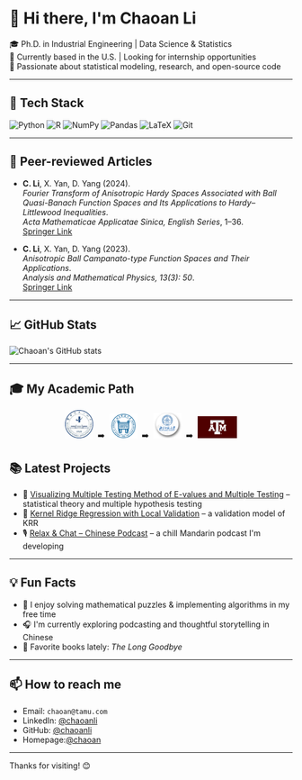 # 👋 Hi there, I'm Chaoan Li

🎓 Ph.D. in Industrial Engineering | Data Science & Statistics  
📍 Currently based in the U.S. | Looking for internship opportunities  
🧠 Passionate about statistical modeling, research, and open-source code  

---

## 🧰 Tech Stack

![Python](https://img.shields.io/badge/Python-3776AB?style=flat&logo=python&logoColor=white)
![R](https://img.shields.io/badge/R-276DC3?style=flat&logo=r&logoColor=white)
![NumPy](https://img.shields.io/badge/NumPy-013243?style=flat&logo=numpy)
![Pandas](https://img.shields.io/badge/Pandas-150458?style=flat&logo=pandas)
![LaTeX](https://img.shields.io/badge/LaTeX-008080?style=flat&logo=latex)
![Git](https://img.shields.io/badge/Git-F05032?style=flat&logo=git)

---

## 📝 Peer-reviewed Articles

- **C. Li**, X. Yan, D. Yang (2024).  
  *Fourier Transform of Anisotropic Hardy Spaces Associated with Ball Quasi-Banach Function Spaces and Its Applications to Hardy–Littlewood Inequalities*.  
  *Acta Mathematicae Applicatae Sinica, English Series*, 1–36.  
  [Springer Link](https://link.springer.com/article/10.1007/s10255-024-1124-5)

- **C. Li**, X. Yan, D. Yang (2023).  
  *Anisotropic Ball Campanato-type Function Spaces and Their Applications*.  
  *Analysis and Mathematical Physics, 13(3): 50*.  
  [Springer Link](https://link.springer.com/article/10.1007/s13324-023-00814-w)

---

## 📈 GitHub Stats

![Chaoan's GitHub stats](https://github-readme-stats.vercel.app/api?username=chaoanli&show_icons=true&theme=tokyonight)

---


## 🎓 My Academic Path

<div align="center">
  <a href="https://www.hyfz.net/"><img src="https://raw.githubusercontent.com/ChaoanLi/assets/main/hsy.png" width="50" alt="HSY"/></a>
  &nbsp;➡️&nbsp;
  <a href="https://en.ustb.edu.cn/"><img src="https://raw.githubusercontent.com/ChaoanLi/assets/main/ustb.png" width="50" alt="USTB"/></a>
  &nbsp;➡️&nbsp;
  <a href="https://math.bnu.edu.cn/"><img src="https://raw.githubusercontent.com/ChaoanLi/assets/main/bnu.png" width="50" alt="BNU"/></a>
  &nbsp;➡️&nbsp;
  <a href="https://engineering.tamu.edu/industrial/"><img src="https://raw.githubusercontent.com/ChaoanLi/assets/main/tamu.png" width="70" alt="TAMU"/></a>
</div>

## 📚 Latest Projects

- 🔬 [Visualizing Multiple Testing Method of E-values and Multiple Testing](https://github.com/ChaoanLi/E-value) – statistical theory and multiple hypothesis testing  
- 🧮 [Kernel Ridge Regression with Local Validation](https://github.com/ChaoanLi/local-validation) – a validation model of KRR  
- 🎙️ [Relax & Chat – Chinese Podcast](https://podcasts.apple.com/cn/podcast/%E8%BD%BB%E6%9D%BE%E6%84%89%E5%BF%AB/id1802566456) – a chill Mandarin podcast I'm developing

---

## 💡 Fun Facts

- 🧩 I enjoy solving mathematical puzzles & implementing algorithms in my free time
- 🎧 I'm currently exploring podcasting and thoughtful storytelling in Chinese
- 📖 Favorite books lately: *The Long Goodbye*

---

## 📫 How to reach me

- Email: `chaoan@tamu.com`  
- LinkedIn: [@chaoanli](linkedin.com/in/chaoan-li-4036a6323)  
- GitHub: [@chaoanli](https://github.com/ChaoanLi)
- Homepage:[@chaoan](https://chaoanli.github.io/)

---

Thanks for visiting! 😊
